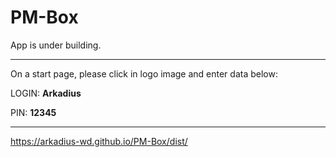 # PM-Box 

App is under building.

-----

On a start page, please click in logo image and enter data below:

LOGIN: **Arkadius**

PIN: **12345**

-----

https://arkadius-wd.github.io/PM-Box/dist/
